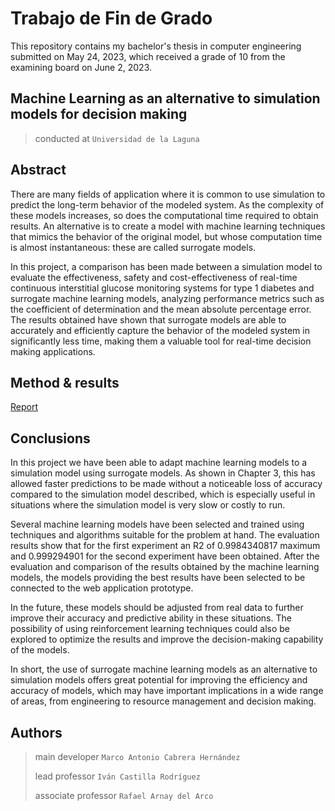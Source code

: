 # Trabajo de Fin de Grado 

This repository contains my bachelor's thesis in computer engineering submitted on May 24, 2023, which received a grade of 10 from the examining board on June 2, 2023.

## Machine Learning as an alternative to simulation models for decision making

> conducted at `Universidad de la Laguna`

## Abstract

There are many fields of application where it is common to use simulation to predict the long-term behavior of the modeled system. As the complexity of these models increases, so does the computational time required to obtain results. An alternative is to create a model with machine learning techniques that mimics the behavior of the original model, but whose computation time is almost instantaneous: these are called surrogate models. 

In this project, a comparison has been made between a simulation model to evaluate the effectiveness, safety and cost-effectiveness of real-time continuous interstitial glucose monitoring systems for type 1 diabetes and surrogate machine learning models, analyzing performance metrics such as the coefficient of determination and the mean absolute percentage error. The results obtained have shown that surrogate models are able to accurately and efficiently capture the behavior of the modeled system in significantly less time, making them a valuable tool for real-time decision making applications.

## Method & results

[Report](https://github.com/marcocabrerahdez/TFG/blob/main/Report.pdf)

## Conclusions
In this project we have been able to adapt machine learning models to a simulation model using surrogate models. As shown in Chapter 3, this has allowed faster predictions to be made without a noticeable loss of accuracy compared to the simulation model described, which is especially useful in situations where the simulation model is very slow or costly to run.

Several machine learning models have been selected and trained using techniques and algorithms suitable for the problem at hand. The evaluation results show that for the first experiment an R2 of 0.9984340817 maximum and 0.999294901 for the second experiment have been obtained. 
After the evaluation and comparison of the results obtained by the machine learning models, the models providing the best results have been selected to be connected to the web application prototype.

In the future, these models should be adjusted from real data to further improve their accuracy and predictive ability in these situations. The possibility of using reinforcement learning techniques could also be explored to optimize the results and improve the decision-making capability of the models.

In short, the use of surrogate machine learning models as an alternative to simulation models offers great potential for improving the efficiency and accuracy of models, which may have important implications in a wide range of areas, from engineering to resource management and decision making.

## Authors

> main developer `Marco Antonio Cabrera Hernández`
> 
> lead professor `Iván Castilla Rodríguez`
> 
> associate professor `Rafael Arnay del Arco`
